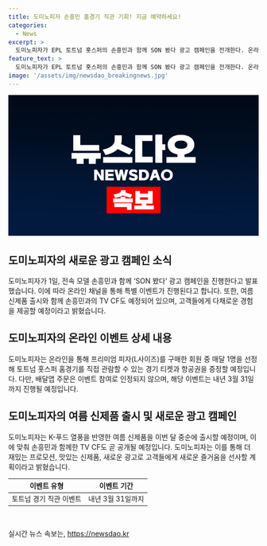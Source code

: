 ```yaml
---
title: 도미노피자 손흥민 홈경기 직관 기회! 지금 예약하세요!
categories:
  - News
excerpt: >
  도미노피자가 EPL 토트넘 홋스퍼의 손흥민과 함께 SON 봤다 광고 캠페인을 전개한다. 온라인에서 L사이즈 피자를 주문한 회원 중 한 명을 매달 손흥민의 소속팀 토트넘 홈 경기를 관람할 수 있는 경기 티켓과 항공권으로 추첨하며, 내년 3월 31일까지 진행된다. 또한, 여름에는 K-푸드 열풍을 반영한 신제품 출시와 함께 손흥민과의 TV CF도 계획되고 있다. 도미노피자는 고객들께 더 많은 재미와 맛, 새로운 경험을 선사할 것이라고 전했다.
feature_text: >
  도미노피자가 EPL 토트넘 홋스퍼의 손흥민과 함께 SON 봤다 광고 캠페인을 전개한다. 온라인에서 L사이즈 피자를 주문한 회원 중 한 명을 매달 손흥민의 소속팀 토트넘 홈 경기를 관람할 수 있는 경기 티켓과 항공권으로 추첨하며, 내년 3월 31일까지 진행된다. 또한, 여름에는 K-푸드 열풍을 반영한 신제품 출시와 함께 손흥민과의 TV CF도 계획되고 있다. 도미노피자는 고객들께 더 많은 재미와 맛, 새로운 경험을 선사할 것이라고 전했다.
image: '/assets/img/newsdao_breakingnews.jpg'
---
```


<p><img src="/assets/img/newsdao_breakingnews.jpg" alt="koreaapp 속보" /></p>

<h2 data-ke-size="size26">도미노피자의 새로운 광고 캠페인 소식</h2>

<p data-ke-size="size16">도미노피자가 1일, 전속 모델 손흥민과 함께 ‘SON 봤다’ 광고 캠페인을 진행한다고 발표했습니다. 이에 따라 온라인 채널을 통해 특별 이벤트가 진행된다고 합니다. 또한, 여름 신제품 출시와 함께 손흥민과의 TV CF도 예정되어 있으며, 고객들에게 다채로운 경험을 제공할 예정이라고 밝혔습니다.</p>

<h2 data-ke-size="size26">도미노피자의 온라인 이벤트 상세 내용</h2>

<p data-ke-size="size16">도미노피자는 온라인을 통해 프리미엄 피자(L사이즈)를 구매한 회원 중 매달 1명을 선정해 토트넘 홋스퍼 홈경기를 직접 관람할 수 있는 경기 티켓과 항공권을 증정할 예정입니다. 다만, 배달앱 주문은 이벤트 참여로 인정되지 않으며, 해당 이벤트는 내년 3월 31일까지 진행될 예정입니다.</p>

<h2 data-ke-size="size26">도미노피자의 여름 신제품 출시 및 새로운 광고 캠페인</h2>

<p data-ke-size="size16">도미노피자는 K-푸드 열풍을 반영한 여름 신제품을 이번 달 중순에 출시할 예정이며, 이에 맞춰 손흥민과 함께한 TV CF도 곧 공개될 예정입니다. 도미노피자는 이를 통해 더 재밌는 프로모션, 맛있는 신제품, 새로운 광고로 고객들에게 새로운 즐거움을 선사할 계획이라고 밝혔습니다.</p>

<table>
    <thead>
        <tr>
            <th style="text-align: center;">이벤트 유형</th>
            <th style="text-align: center;">이벤트 기간</th>
        </tr>
    </thead>
    <tbody>
        <tr>
            <td style="text-align: center;">토트넘 경기 직관 이벤트</td>
            <td style="text-align: center;">내년 3월 31일까지</td>
        </tr>
    </tbody>
</table>

<p data-ke-size="size16">&nbsp;</p>
실시간 뉴스 속보는, <a href="https://newsdao.kr" rel="dofollow">https://newsdao.kr</a>


